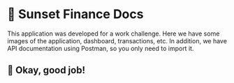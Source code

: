 # 📌 Sunset Finance Docs

This application was developed for a work challenge. Here we have some images of the application, dashboard, transactions, etc. In addition, we have API documentation using Postman, so you only need to import it.

## 🚀 Okay, good job!

